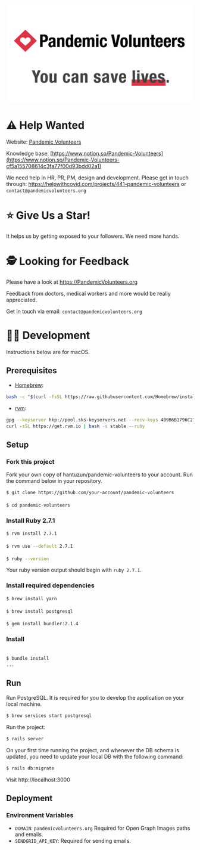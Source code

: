 <div align="center" style="object-fit: contain">
    <img src="./public/readme/header.png"/>
</div>

# ⚠️ Help Wanted
Website: [Pandemic Volunteers](https://pandemicvolunteers.org)

Knowledge base: [https://www.notion.so/Pandemic-Volunteers](https://www.notion.so/Pandemic-Volunteers-cf5a155708614c3fa77f00d93bdd02a1)

We need help in HR, PR, PM, design and development. Please get in touch through: https://helpwithcovid.com/projects/441-pandemic-volunteers or `contact@pandemicvolunteers.org`

# ⭐ Give Us a Star!
It helps us by getting exposed to your followers. We need more hands.

# 🕵️ Looking for Feedback

Please have a look at https://PandemicVolunteers.org

Feedback from doctors, medical workers and more would be really appreciated.

Get in touch via email: `contact@pandemicvolunteers.org`

# 👩‍💻 Development

Instructions below are for macOS.

## Prerequisites

* [Homebrew](https://brew.sh/):

```sh
bash -c "$(curl -fsSL https://raw.githubusercontent.com/Homebrew/install/master/install.sh)"
```

* [rvm](https://rvm.io/rvm/install):

```sh
gpg --keyserver hkp://pool.sks-keyservers.net --recv-keys 409B6B1796C275462A1703113804BB82D39DC0E3 7D2BAF1CF37B13E2069D6956105BD0E739499BDB
curl -sSL https://get.rvm.io | bash -s stable --ruby
```

## Setup

### Fork this project

Fork your own copy of hantuzun/pandemic-volunteers to your account.
Run the command below in your repository.

```sh
$ git clone https://github.com/your-account/pandemic-volunteers

$ cd pandemic-volunteers
```

### Install Ruby 2.7.1

```sh
$ rvm install 2.7.1

$ rvm use --default 2.7.1

$ ruby --version
```

Your ruby version output should begin with `ruby 2.7.1`.


### Install required dependencies

```sh
$ brew install yarn

$ brew install postgresql

$ gem install bundler:2.1.4
```

### Install 

```sh

$ bundle install
...
```

## Run

Run PostgreSQL. It is required for you to develop the application on your local machine.

```sh
$ brew services start postgresql
```

Run the project:

```sh
$ rails server
```

On your first time running the project, and whenever the DB schema is updated, you need to update your local DB with the following command:

```sh
$ rails db:migrate
```

Visit http://localhost:3000


## Deployment

### Environment Variables

 * `DOMAIN`: `pandemicvolunteers.org` Required for Open Graph Images paths and emails.
 * `SENDGRID_API_KEY`: Required for sending emails.
